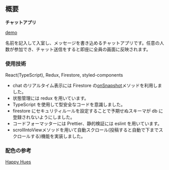 ## 概要

**チャットアプリ**

[demo](https://realtime-chat-89735.web.app/)

名前を記入して入室し、メッセージを書き込めるチャットアプリです。任意の人数が参加でき、チャット送信をすると即座に全員の画面に反映されます。

### 使用技術

React(TypeScript), Redux, Firestore, styled-components

- chat のリアルタイム表示には Firestore の[onSnapshot](https://firebase.google.com/docs/firestore/query-data/listen?hl=ja)メソッドを利用しました。
- 状態管理には redux を用いています。
- TypeScript を使用して型安全なコードを意識しました。
- firestore にセキュリティルールを設定することで予期せぬスキーマが db に登録されないようにしました。
- コードフォーマッターには Prettier、静的検証には eslint を用いています。
- scrollIntoViewメソッドを用いて自動スクロール(投稿すると自動で下までスクロールする)機能を実装しました。

### 配色の参考

[Happy Hues](https://www.happyhues.co/palettes/6)
